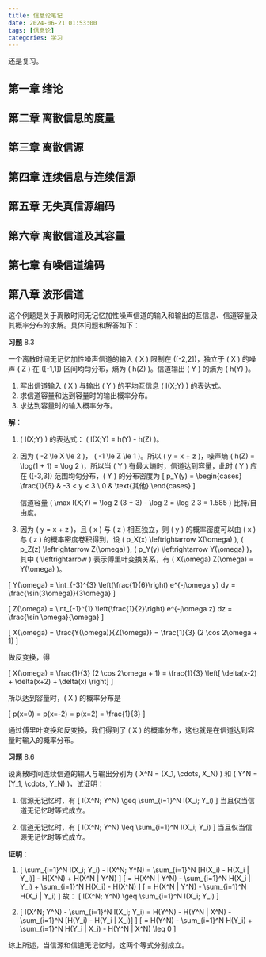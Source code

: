 ```yaml
---
title: 信息论笔记
date: 2024-06-21 01:53:00
tags: [信息论]
categories: 学习
---
```


还是复习。

<!--more-->

## 第一章 绪论

## 第二章 离散信息的度量

## 第三章 离散信源

## 第四章 连续信息与连续信源

## 第五章 无失真信源编码

## 第六章 离散信道及其容量

## 第七章 有噪信道编码

## 第八章 波形信道

这个例题是关于离散时间无记忆加性噪声信道的输入和输出的互信息、信道容量及其概率分布的求解。具体问题和解答如下：

**习题** 8.3

一个离散时间无记忆加性噪声信道的输入 \( X \) 限制在 \([-2,2]\)，独立于 \( X \) 的噪声 \( Z \) 在 \([-1,1]\) 区间均匀分布，熵为 \( h(Z) \)。信道输出 \( Y \) 的熵为 \( h(Y) \)。

1. 写出信道输入 \( X \) 与输出 \( Y \) 的平均互信息 \( I(X;Y) \) 的表达式。
2. 求信道容量和达到容量时的输出概率分布。
3. 求达到容量时的输入概率分布。

**解**：

1. \( I(X;Y) \) 的表达式： \( I(X;Y) = h(Y) - h(Z) \)。

2. 因为 \( -2 \le X \le 2 \)， \( -1 \le Z \le 1 \)。所以 \( y = x + z \)，噪声熵 \( h(Z) = \log(1 + 1) = \log 2 \)，所以当 \( Y \) 有最大熵时，信道达到容量，此时 \( Y \) 应在 \([-3,3]\) 范围均匀分布，\( Y \) 的分布密度为
\[ p_Y(y) = \begin{cases}
\frac{1}{6} & -3 < y < 3 \\
0 & \text{其他}
\end{cases} \]

    信道容量 \( \max I(X;Y) = \log 2 (3 + 3) - \log 2 = \log 2 3 = 1.585 \) 比特/自由度。

3. 因为 \( y = x + z \)，且 \( x \) 与 \( z \) 相互独立，则 \( y \) 的概率密度可以由 \( x \) 与 \( z \) 的概率密度卷积得到，设 \( p_X(x) \leftrightarrow X(\omega) \), \( p_Z(z) \leftrightarrow Z(\omega) \), \( p_Y(y) \leftrightarrow Y(\omega) \)，其中 \( \leftrightarrow \) 表示傅里叶变换关系，有 \( X(\omega) Z(\omega) = Y(\omega) \)。

\[
Y(\omega) = \int_{-3}^{3} \left(\frac{1}{6}\right) e^{-j\omega y} dy = \frac{\sin(3\omega)}{3\omega}
\]

\[
Z(\omega) = \int_{-1}^{1} \left(\frac{1}{2}\right) e^{-j\omega z} dz = \frac{\sin \omega}{\omega}
\]

\[
X(\omega) = \frac{Y(\omega)}{Z(\omega)} = \frac{1}{3} (2 \cos 2\omega + 1)
\]

做反变换，得

\[
X(\omega) = \frac{1}{3} (2 \cos 2\omega + 1) = \frac{1}{3} \left[ \delta(x-2) + \delta(x+2) + \delta(x) \right]
\]

所以达到容量时，\( X \) 的概率分布是

\[
p(x=0) = p(x=-2) = p(x=2) = \frac{1}{3}
\]

通过傅里叶变换和反变换，我们得到了 \( X \) 的概率分布，这也就是在信道达到容量时输入的概率分布。

**习题** 8.6

设离散时间连续信道的输入与输出分别为 \( X^N = (X_1, \cdots, X_N) \) 和 \( Y^N = (Y_1, \cdots, Y_N) \)，试证明：

1. 信源无记忆时，有
   \[
   I(X^N; Y^N) \geq \sum_{i=1}^N I(X_i; Y_i)
   \]
   当且仅当信道无记忆时等式成立。

2. 信道无记忆时，有
   \[
   I(X^N; Y^N) \leq \sum_{i=1}^N I(X_i; Y_i)
   \]
   当且仅当信源无记忆时等式成立。

**证明**：

1. \[
   \sum_{i=1}^N I(X_i; Y_i) - I(X^N; Y^N) = \sum_{i=1}^N [H(X_i) - H(X_i | Y_i)] - H(X^N) + H(X^N | Y^N)
   \]
   \[
   = H(X^N | Y^N) - \sum_{i=1}^N H(X_i | Y_i) + \sum_{i=1}^N H(X_i) - H(X^N)
   \]
   \[
   = H(X^N | Y^N) - \sum_{i=1}^N H(X_i | Y_i)
   \]
   故：
   \[
   I(X^N; Y^N) \geq \sum_{i=1}^N I(X_i; Y_i)
   \]

2. \[
   I(X^N; Y^N) - \sum_{i=1}^N I(X_i; Y_i) = H(Y^N) - H(Y^N | X^N) - \sum_{i=1}^N [H(Y_i) - H(Y_i | X_i)]
   \]
   \[
   = H(Y^N) - \sum_{i=1}^N H(Y_i) + \sum_{i=1}^N H(Y_i | X_i) - H(Y^N | X^N) \leq 0
   \]

综上所述，当信源和信道无记忆时，这两个等式分别成立。
